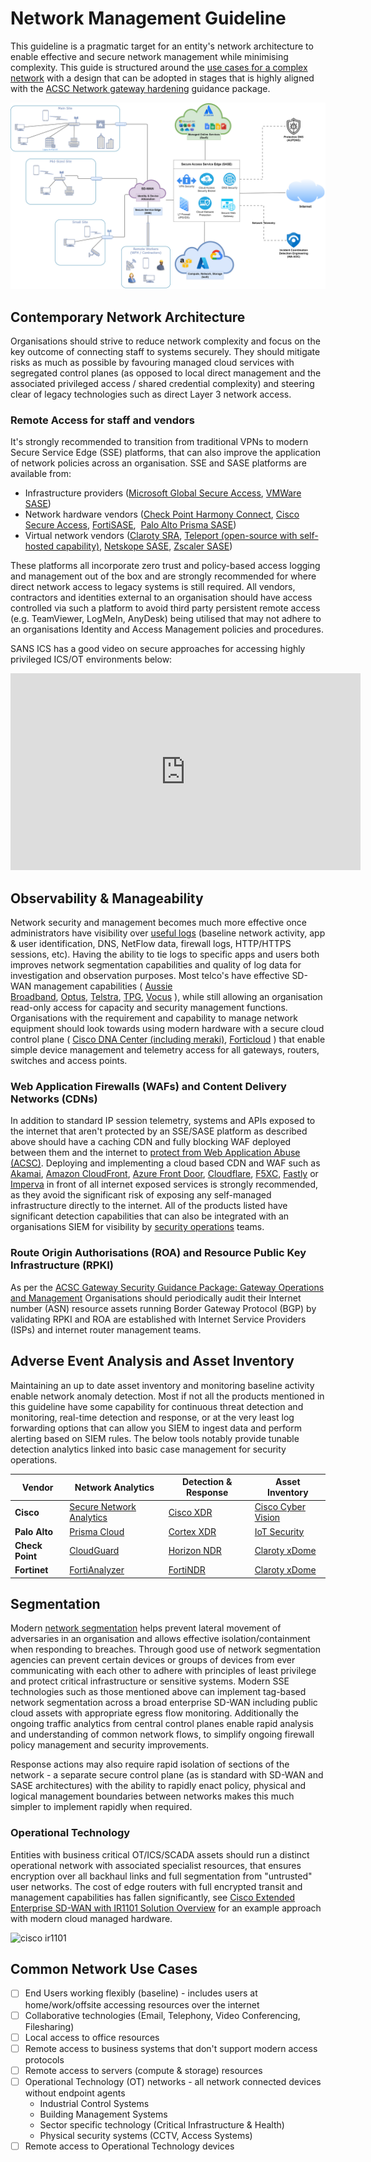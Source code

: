 # Network Management Guideline

This guideline is a pragmatic target for an entity's network architecture to enable effective and secure network management while minimising complexity. This guide is structured around the [use cases for a complex network](#common-network-use-cases) with a design that can be adopted in stages that is highly aligned with the [ACSC Network gateway hardening](https://www.cyber.gov.au/resources-business-and-government/maintaining-devices-and-systems/system-hardening-and-administration/gateway-hardening/gateway-security-guidance-package-executive-guidance) guidance package.

![Network topology utilising recommended modern SASE solutions.](../images/Network-SASE.png)

## Contemporary Network Architecture

Organisations should strive to reduce network complexity and focus on the key outcome of connecting staff to systems securely. They should mitigate risks as much as possible by favouring managed cloud services with segregated control planes (as opposed to local direct management and the associated privileged access / shared credential complexity) and steering clear of legacy technologies such as direct Layer 3 network access.

### Remote Access for staff and vendors

It's strongly recommended to transition from traditional VPNs to modern Secure Service Edge (SSE) platforms, that can also improve the application of network policies across an organisation. SSE and SASE platforms are available from:

- Infrastructure providers ([Microsoft Global Secure Access](https://learn.microsoft.com/en-us/azure/global-secure-access/overview-what-is-global-secure-access), [VMWare SASE](https://sase.vmware.com/sd-wan/security-services))
- Network hardware vendors ([Check Point Harmony Connect](https://www.checkpoint.com/harmony/connect-sase/), [Cisco Secure Access](https://www.cisco.com/site/us/en/products/security/secure-access/index.html), [FortiSASE](https://www.fortinet.com/products/sase),  [Palo Alto Prisma SASE](https://www.paloaltonetworks.com/sase/access))
- Virtual network vendors ([Claroty SRA](https://claroty.com/industrial-cybersecurity/sra), [Teleport (open-source with self-hosted capability)](https://goteleport.com), [Netskope SASE](https://www.netskope.com/solutions/secure-access-service-edge), [Zscaler SASE](https://www.zscaler.com/capabilities/secure-access-service-edge))

These platforms all incorporate zero trust and policy-based access logging and management out of the box and are strongly recommended for where direct network access to legacy systems is still required. All vendors, contractors and identities external to an organisation should have access controlled via such a platform to avoid third party persistent remote access (e.g. TeamViewer, LogMeIn, AnyDesk) being utilised that may not adhere to an organisations Identity and Access Management policies and procedures.

SANS ICS has a good video on secure approaches for accessing highly privileged ICS/OT environments below:

<iframe width="560" height="315" src="https://www.youtube-nocookie.com/embed/-XEdb-B4dCo?si=m0DvcpkJondh3rBM" title="YouTube video player" frameborder="0" allow="accelerometer; autoplay; clipboard-write; encrypted-media; gyroscope; picture-in-picture; web-share" allowfullscreen></iframe>

## Observability & Manageability

Network security and management becomes much more effective once administrators have visibility over [useful logs](https://soc.cyber.wa.gov.au/guidelines/further-five/#implementation-guidance-leveraging-network-related-logs) (baseline network activity, app & user identification, DNS, NetFlow data, firewall logs, HTTP/HTTPS sessions, etc). Having the ability to tie logs to specific apps and users both improves network segmentation capabilities and quality of log data for investigation and observation purposes. Most telco's have effective SD-WAN management capabilities ( [Aussie Broadband](https://www.aussiebroadband.com.au/enterprise/network/sd-wan/), [Optus](https://www.optus.com.au/enterprise/networking/network-connectivity/fusion-sd-wan), [Telstra](https://www.telstra.com.au/business-enterprise/products/networks/sdn/sd-wan), [TPG](https://www.tpgtelecom.com.au/business-solutions/sd-wan), [Vocus](https://www.vocus.com.au/enterprise/connectivity/managed-network-services/sd-wan) ), while still allowing an organisation read-only access for capacity and security management functions. Organisations with the requirement and capability to manage network equipment should look towards using modern hardware with a secure cloud control plane ( [Cisco DNA Center (including meraki)](https://www.cisco.com/c/en/us/products/collateral/cloud-systems-management/dna-center/nb-06-dna-center-data-sheet-cte-en.html), [Forticloud](https://www.fortinet.com/content/dam/fortinet/assets/data-sheets/FortiCloud.pdf) ) that enable simple device management and telemetry access for all gateways, routers, switches and access points.

### Web Application Firewalls (WAFs) and Content Delivery Networks (CDNs)

In addition to standard IP session telemetry, systems and APIs exposed to the internet that aren't protected by an SSE/SASE platform as described above should have a caching CDN and fully blocking WAF deployed between them and the internet to [protect from Web Application Abuse (ACSC)](https://www.cyber.gov.au/about-us/view-all-content/alerts-and-advisories/preventing-web-application-access-control-abuse). Deploying and implementing a cloud based CDN and WAF such as [Akamai](https://www.akamai.com/products/app-and-api-protector), [Amazon CloudFront](https://docs.aws.amazon.com/AmazonCloudFront/latest/DeveloperGuide/distribution-web-awswaf.html), [Azure Front Door](https://learn.microsoft.com/en-us/azure/web-application-firewall/afds/afds-overview), [Cloudflare](https://www.cloudflare.com/en-au/application-services/products/waf/), [F5XC](https://docs.cloud.f5.com/docs/quick-start/service-chaining-cdn-waap), [Fastly](https://www.fastly.com/products/web-application-api-protection) or [Imperva](https://docs.imperva.com/bundle/cloud-application-security/page/introducing/overview.htm) in front of all internet exposed services is strongly recommended, as they avoid the significant risk of exposing any self-managed infrastructure directly to the internet. All of the products listed have significant detection capabilities that can also be integrated with an organisations SIEM for visibility by [security operations](../baselines/security-operations.md) teams.

### Route Origin Authorisations (ROA) and Resource Public Key Infrastructure (RPKI)

As per the [ACSC Gateway Security Guidance Package: Gateway Operations and Management](https://www.cyber.gov.au/resources-business-and-government/maintaining-devices-and-systems/system-hardening-and-administration/gateway-hardening/gateway-security-guidance-package-gateway-operations-management) Organisations should periodically audit their Internet number (ASN) resource assets running Border Gateway Protocol (BGP) by validating RPKI and ROA are established with Internet Service Providers (ISPs) and internet router management teams.

## Adverse Event Analysis and Asset Inventory

Maintaining an up to date asset inventory and monitoring baseline activity enable network anomaly detection. Most if not all the products mentioned in this guideline have some capability for continuous threat detection and monitoring, real-time detection and response, or at the very least log forwarding options that can allow you SIEM to ingest data and perform alerting based on SIEM rules. The below tools notably provide tunable detection analytics linked into basic case management for security operations.

| **Vendor**      | **Network Analytics**                                                                                                         | **Detection & Response**                                                                                          | **Asset Inventory**                                                                                                  |
|-----------------|-------------------------------------------------------------------------------------------------------------------------------|-------------------------------------------------------------------------------------------------------------------|----------------------------------------------------------------------------------------------------------------------|
| **Cisco**       | [Secure Network Analytics](https://www.cisco.com/c/en/us/products/collateral/security/stealthwatch/datasheet-c78-739398.html) | [Cisco XDR](https://www.cisco.com/site/au/en/products/security/xdr/index.html)                                    | [Cisco Cyber Vision](https://www.cisco.com/site/us/en/products/security/industrial-security/cyber-vision/index.html) |
| **Palo Alto**   | [Prisma Cloud](https://www.paloaltonetworks.com/prisma/cloud/cloud-network-security)                                          | [Cortex XDR](https://www.paloaltonetworks.com/engage/cortex-extended-detection-and-response/cortex-xdr-datasheet) | [IoT Security](https://www.paloaltonetworks.com/resources/videos/iot-security-by-palo-alto-networks)                 |
| **Check Point** | [CloudGuard](https://www.checkpoint.com/cloudguard/)                                                                          | [Horizon NDR](https://www.checkpoint.com/horizon/ndr/)                                                            | [Claroty xDome](https://claroty.com/industrial-cybersecurity/xdome)                                                  |
| **Fortinet**    | [FortiAnalyzer](https://www.fortinet.com/products/management/fortianalyzer)                                                   | [FortiNDR](https://www.fortinet.com/content/dam/fortinet/assets/solution-guides/sb-fortindr.pdf)                  | [Claroty xDome](https://claroty.com/industrial-cybersecurity/xdome)                                                  |

## Segmentation

Modern [network segmentation](https://soc.cyber.wa.gov.au/guidelines/further-five/#network-segmentation) helps prevent lateral movement of adversaries in an organisation and allows effective isolation/containment when responding to breaches. Through good use of network segmentation agencies can prevent certain devices or groups of devices from ever communicating with each other to adhere with principles of least privilege and protect critical infrastructure or sensitive systems. Modern SSE technologies such as those mentioned above can implement tag-based network segmentation across a broad enterprise SD-WAN including public cloud assets with appropriate egress flow monitoring. Additionally the ongoing traffic analytics from central control planes enable rapid analysis and understanding of common network flows, to simplify ongoing firewall policy management and security improvements.

Response actions may also require rapid isolation of sections of the network - a separate secure control plane (as is standard with SD-WAN and SASE architectures) with the ability to rapidly enact policy, physical and logical management boundaries between networks makes this much simpler to implement rapidly when required.

### Operational Technology

Entities with business critical OT/ICS/SCADA assets should run a distinct operational network with associated specialist resources, that ensures encryption over all backhaul links and full segmentation from "untrusted" user networks. The cost of edge routers with full encrypted transit and management capabilities has fallen significantly, see [Cisco Extended Enterprise SD-WAN with IR1101 Solution Overview](https://www.cisco.com/c/en/us/solutions/collateral/enterprise/design-zone-industry-solutions/solution-overview-c22-743249.html) for an example approach with modern cloud managed hardware.

![cisco ir1101](https://www.cisco.com/c/dam/en/us/solutions/collateral/enterprise/design-zone-industry-solutions/solution-overview-c22-743249.docx/_jcr_content/renditions/solution-overview-c22-743249_1.jpg)

## Common Network Use Cases

- [ ] End Users working flexibly (baseline) - includes users at home/work/offsite accessing resources over the internet
- [ ] Collaborative technologies (Email, Telephony, Video Conferencing, Filesharing)
- [ ] Local access to office resources
- [ ] Remote access to business systems that don't support modern access protocols
- [ ] Remote access to servers (compute & storage) resources
- [ ] Operational Technology (OT) networks - all network connected devices without endpoint agents
    - Industrial Control Systems
    - Building Management Systems
    - Sector specific technology (Critical Infrastructure & Health)
    - Physical security systems (CCTV, Access Systems)
- [ ] Remote access to Operational Technology devices
